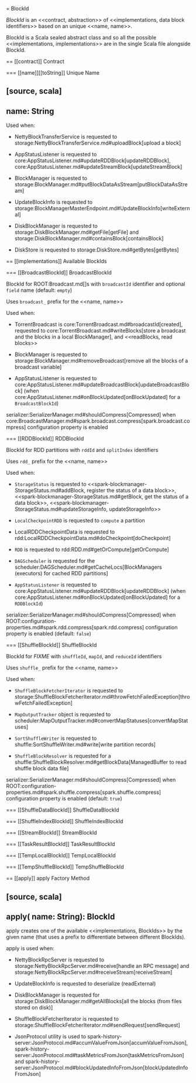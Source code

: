= BlockId

*BlockId* is an <<contract, abstraction>> of <<implementations, data block identifiers>> based on an unique <<name, name>>.

BlockId is a Scala sealed abstract class and so all the possible <<implementations, implementations>> are in the single Scala file alongside BlockId.

== [[contract]] Contract

=== [[name]][[toString]] Unique Name

[source, scala]
----
name: String
----

Used when:

* NettyBlockTransferService is requested to storage:NettyBlockTransferService.md#uploadBlock[upload a block]

* AppStatusListener is requested to core:AppStatusListener.md#updateRDDBlock[updateRDDBlock], core:AppStatusListener.md#updateStreamBlock[updateStreamBlock]

* BlockManager is requested to storage:BlockManager.md#putBlockDataAsStream[putBlockDataAsStream]

* UpdateBlockInfo is requested to storage:BlockManagerMasterEndpoint.md#UpdateBlockInfo[writeExternal]

* DiskBlockManager is requested to storage:DiskBlockManager.md#getFile[getFile] and storage:DiskBlockManager.md#containsBlock[containsBlock]

* DiskStore is requested to storage:DiskStore.md#getBytes[getBytes]

== [[implementations]] Available BlockIds

=== [[BroadcastBlockId]] BroadcastBlockId

BlockId for ROOT:Broadcast.md[]s with `broadcastId` identifier and optional `field` name (default: `empty`)

Uses `broadcast_` prefix for the <<name, name>>

Used when:

* TorrentBroadcast is core:TorrentBroadcast.md#broadcastId[created], requested to core:TorrentBroadcast.md#writeBlocks[store a broadcast and the blocks in a local BlockManager], and <<readBlocks, read blocks>>

* BlockManager is requested to storage:BlockManager.md#removeBroadcast[remove all the blocks of a broadcast variable]

* AppStatusListener is requested to core:AppStatusListener.md#updateBroadcastBlock[updateBroadcastBlock] (when core:AppStatusListener.md#onBlockUpdated[onBlockUpdated] for a `BroadcastBlockId`)

serializer:SerializerManager.md#shouldCompress[Compressed] when core:BroadcastManager.md#spark.broadcast.compress[spark.broadcast.compress] configuration property is enabled

=== [[RDDBlockId]] RDDBlockId

BlockId for RDD partitions with `rddId` and `splitIndex` identifiers

Uses `rdd_` prefix for the <<name, name>>

Used when:

* `StorageStatus` is requested to <<spark-blockmanager-StorageStatus.md#addBlock, register the status of a data block>>, <<spark-blockmanager-StorageStatus.md#getBlock, get the status of a data block>>, <<spark-blockmanager-StorageStatus.md#updateStorageInfo, updateStorageInfo>>

* `LocalCheckpointRDD` is requested to `compute` a partition

* LocalRDDCheckpointData is requested to rdd:LocalRDDCheckpointData.md#doCheckpoint[doCheckpoint]

* `RDD` is requested to rdd:RDD.md#getOrCompute[getOrCompute]

* `DAGScheduler` is requested for the scheduler:DAGScheduler.md#getCacheLocs[BlockManagers (executors) for cached RDD partitions]

* `AppStatusListener` is requested to core:AppStatusListener.md#updateRDDBlock[updateRDDBlock] (when core:AppStatusListener.md#onBlockUpdated[onBlockUpdated] for a `RDDBlockId`)

serializer:SerializerManager.md#shouldCompress[Compressed] when ROOT:configuration-properties.md#spark.rdd.compress[spark.rdd.compress] configuration property is enabled (default: `false`)

=== [[ShuffleBlockId]] ShuffleBlockId

BlockId for _FIXME_ with `shuffleId`, `mapId`, and `reduceId` identifiers

Uses `shuffle_` prefix for the <<name, name>>

Used when:

* `ShuffleBlockFetcherIterator` is requested to storage:ShuffleBlockFetcherIterator.md#throwFetchFailedException[throwFetchFailedException]

* `MapOutputTracker` object is requested to scheduler:MapOutputTracker.md#convertMapStatuses[convertMapStatuses]

* `SortShuffleWriter` is requested to shuffle:SortShuffleWriter.md#write[write partition records]

* `ShuffleBlockResolver` is requested for a shuffle:ShuffleBlockResolver.md#getBlockData[ManagedBuffer to read shuffle block data file]

serializer:SerializerManager.md#shouldCompress[Compressed] when ROOT:configuration-properties.md#spark.shuffle.compress[spark.shuffle.compress] configuration property is enabled (default: `true`)

=== [[ShuffleDataBlockId]] ShuffleDataBlockId

=== [[ShuffleIndexBlockId]] ShuffleIndexBlockId

=== [[StreamBlockId]] StreamBlockId

=== [[TaskResultBlockId]] TaskResultBlockId

=== [[TempLocalBlockId]] TempLocalBlockId

=== [[TempShuffleBlockId]] TempShuffleBlockId

== [[apply]] apply Factory Method

[source, scala]
----
apply(
  name: String): BlockId
----

apply creates one of the available <<implementations, BlockIds>> by the given name (that uses a prefix to differentiate between different BlockIds).

apply is used when:

* NettyBlockRpcServer is requested to storage:NettyBlockRpcServer.md#receive[handle an RPC message] and storage:NettyBlockRpcServer.md#receiveStream[receiveStream]

* UpdateBlockInfo is requested to deserialize (readExternal)

* DiskBlockManager is requested for storage:DiskBlockManager.md#getAllBlocks[all the blocks (from files stored on disk)]

* ShuffleBlockFetcherIterator is requested to storage:ShuffleBlockFetcherIterator.md#sendRequest[sendRequest]

* JsonProtocol utility is used to spark-history-server:JsonProtocol.md#accumValueFromJson[accumValueFromJson], spark-history-server:JsonProtocol.md#taskMetricsFromJson[taskMetricsFromJson] and spark-history-server:JsonProtocol.md#blockUpdatedInfoFromJson[blockUpdatedInfoFromJson]
